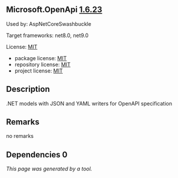 Microsoft.OpenApi [1.6.23](https://www.nuget.org/packages/Microsoft.OpenApi/1.6.23)
--------------------

Used by: AspNetCoreSwashbuckle

Target frameworks: net8.0, net9.0

License: [MIT](../../../../licenses/mit) 

- package license: [MIT](https://licenses.nuget.org/MIT) 
- repository license: [MIT](https://github.com/Microsoft/OpenAPI.NET) 
- project license: [MIT](https://github.com/Microsoft/OpenAPI.NET) 

Description
-----------
.NET models with JSON and YAML writers for OpenAPI specification

Remarks
-----------
no remarks


Dependencies 0
-----------


*This page was generated by a tool.*